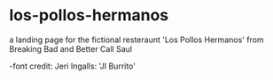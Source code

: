 # los-pollos-hermanos
a landing page for the fictional resteraunt 'Los Pollos Hermanos' from Breaking Bad and Better Call Saul

-font credit: Jeri Ingalls: 'JI Burrito'